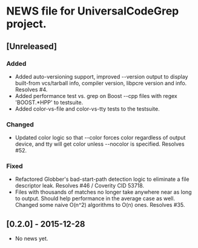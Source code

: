 # NEWS file for UniversalCodeGrep project.


## [Unreleased]
### Added
- Added auto-versioning support, improved --version output to display built-from vcs/tarball info, compiler version, libpcre version and info.  Resolves #4.
- Added performance test vs. grep on Boost --cpp files with regex 'BOOST.*HPP' to testsuite.
- Added color-vs-file and color-vs-tty tests to the testsuite.

### Changed
- Updated color logic so that --color forces color regardless of output device, and tty will get color unless --nocolor is specified.  Resolves #52.

### Fixed
- Refactored Globber's bad-start-path detection logic to eliminate a file descriptor leak.  Resolves #46 / Coverity CID 53718.
- Files with thousands of matches no longer take anywhere near as long to output.  Should help performance in the average case as well.  Changed some naive O(n^2) algorithms to O(n) ones.  Resolves #35.

## [0.2.0] - 2015-12-28
- No news yet.
